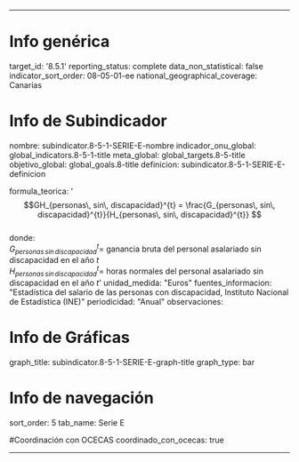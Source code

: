 ---

# Info genérica
target_id: '8.5.1'
reporting_status: complete
data_non_statistical: false
indicator_sort_order: 08-05-01-ee
national_geographical_coverage: Canarias

# Info de Subindicador
nombre: subindicator.8-5-1-SERIE-E-nombre
indicador_onu_global: global_indicators.8-5-1-title
meta_global: global_targets.8-5-title
objetivo_global: global_goals.8-title
definicion: subindicator.8-5-1-SERIE-E-definicion

formula_teorica: '$$GH_{personas\, sin\, discapacidad}^{t} = \frac{G_{personas\, sin\, discapacidad}^{t}}{H_{personas\, sin\, discapacidad}^{t}} $$ <br>
donde: <br>
$G_{personas\, sin\, discapacidad}^{t} =$ ganancia bruta del personal asalariado sin discapacidad en el año $t$ <br>
$H_{personas\, sin\, discapacidad}^{t} =$ horas normales del personal asalariado sin discapacidad en el año $t$'
unidad_medida: "Euros"
fuentes_informacion: "Estadística del salario de las personas con discapacidad, Instituto Nacional de Estadística (INE)"
periodicidad: "Anual"
observaciones: 

# Info de Gráficas
graph_title: subindicator.8-5-1-SERIE-E-graph-title
graph_type: bar

# Info de navegación
sort_order: 5
tab_name: Serie E

#Coordinación con OCECAS
coordinado_con_ocecas: true

---